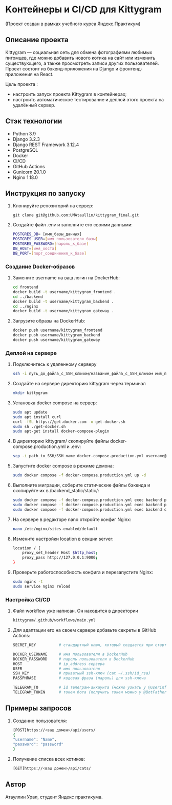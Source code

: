 # Kонтейнеры и CI/CD для Kittygram
(Проект создан в рамках учебного курса Яндекс.Практикум)

## Описание проекта

Kittygram — социальная сеть для обмена фотографиями любимых питомцев, где можно добавить нового котика на сайт или изменить существующего, а также просмотреть записи других пользователей.
Проект состоит из бэкенд-приложения на Django и фронтенд-приложения на React.

Цель проекта :

- настроить запуск проекта Kittygram в контейнерах;
- настроить автоматическое тестирование и деплой этого проекта на удалённый сервер.

## Стэк технологии

- Python 3.9
- Django 3.2.3
- Django REST Framework 3.12.4
- PostgreSQL
- Docker
- CI/CD
- GitHub Actions
- Gunicorn 20.1.0
- Nginx 1.18.0

## Инструкция по запуску

1. Клонируйте репозиторий на сервер:
    ```
    git clone git@github.com:UMAtaullin/kittygram_final.git
    ```
2. Создайте файл .env и заполните его своими данными:
    ```bash
    POSTGRES_DB= [имя_базы_данных]
    POSTGRES_USER=[имя_пользователя_базы]
    POSTGRES_PASSWORD=[пароль_к_базе]
    DB_HOST=[имя_хоста]
    DB_PORT=[порт_соединения_к_базе]
    ```

### Создание Docker-образов

1.  Замените username на ваш логин на DockerHub:
    ```bash
    cd frontend
    docker build -t username/kittygram_frontend .
    cd ../backend
    docker build -t username/kittygram_backend .
    cd ../nginx
    docker build -t username/kittygram_gateway .
    ```

2. Загрузите образы на DockerHub:
    ```bash
    docker push username/kittygram_frontend
    docker push username/kittygram_backend
    docker push username/kittygram_gateway
    ```

### Деплой на сервере

1. Подключитесь к удаленному серверу
    ```bash
    ssh -i путь_до_файла_с_SSH_ключом/название_файла_с_SSH_ключом имя_пользователя@ip_адрес_сервера
    ```

2. Создайте на сервере директорию kittygram через терминал
    ```bash
    mkdir kittygram
    ```

3. Установка docker compose на сервер:
    ```bash
    sudo apt update
    sudo apt install curl
    curl -fSL https://get.docker.com -o get-docker.sh
    sudo sh ./get-docker.sh
    sudo apt-get install docker-compose-plugin
    ```

4. В директорию kittygram/ скопируйте файлы docker-compose.production.yml и .env:
    ```bash
    scp -i path_to_SSH/SSH_name docker-compose.production.yml username@server_ip:/home/username/kittygram/docker-compose.production.yml
    ```

5. Запустите docker compose в режиме демона:
    ```bash
    sudo docker compose -f docker-compose.production.yml up -d
    ```

6. Выполните миграции, соберите статические файлы бэкенда и скопируйте их в /backend_static/static/:
    ```bash
    sudo docker compose -f docker-compose.production.yml exec backend python manage.py migrate
    sudo docker compose -f docker-compose.production.yml exec backend python manage.py collectstatic
    sudo docker compose -f docker-compose.production.yml exec backend cp -r /app/collected_static/. /backend_static/static/
    ```

7. На сервере в редакторе nano откройте конфиг Nginx:
    ```bash
    nano /etc/nginx/sites-enabled/default
    ```

8. Измените настройки location в секции server:
    ```bash
    location / {
        proxy_set_header Host $http_host;
        proxy_pass http://127.0.0.1:9000;
    }
    ```

9. Проверьте работоспособность конфига и перезапустите Nginx:
    ```bash
    sudo nginx -t
    sudo service nginx reload
    ```

### Настройка CI/CD

1. Файл workflow уже написан. Он находится в директории
    ```bash
    kittygram/.github/workflows/main.yml
    ```

2. Для адаптации его на своем сервере добавьте секреты в GitHub Actions:
    ```bash
    SECRET_KEY          # стандартный ключ, который создается при старте проекта

    DOCKER_USERNAME     # имя пользователя в DockerHub
    DOCKER_PASSWORD     # пароль пользователя в DockerHub
    HOST                # ip_address сервера
    USER                # имя пользователя
    SSH_KEY             # приватный ssh-ключ (cat ~/.ssh/id_rsa)
    PASSPHRASE          # кодовая фраза (пароль) для ssh-ключа

    TELEGRAM_TO         # id телеграм-аккаунта (можно узнать у @userinfobot, команда /start)
    TELEGRAM_TOKEN      # токен бота (получить токен можно у @BotFather, /token, имя бота)
    ```

## Примеры запросов

1. Создание пользователя:
    ```bash
    [POST]https://<ваш домен>/api/users/
    {
    "username": "Name",
    "password": "password"
    }
    ```

2. Получение списка всех котиков:
    ```bash
    [GET]https://<ваш домен>/api/cats/
    ```

## Автор
Атауллин Урал, студент Яндекс практикумa.
